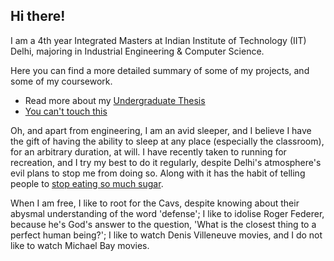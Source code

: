 ## Hi there!

I am a 4th year Integrated Masters at Indian Institute of Technology (IIT) Delhi, majoring in Industrial Engineering & Computer Science. 

Here you can find a more detailed summary of some of my projects, and some of my coursework.

- Read more about my [Undergraduate Thesis](undergrad_thesis/index2.md)
- [You can't touch this](index_wsms.html)

Oh, and apart from engineering, I am an avid sleeper, and I believe I have the gift of having the ability to sleep at any place (especially the classroom), for an arbitrary duration, at will. I have recently taken to running for recreation, and I try my best to do it regularly, despite Delhi's atmosphere's evil plans to stop me from doing so. Along with it has the habit of telling people to [stop eating so much sugar](http://www.nytimes.com/2011/04/17/magazine/mag-17Sugar-t.html). 

When I am free, I like to root for the Cavs, despite knowing about their abysmal understanding of the word 'defense'; I like to idolise Roger Federer, because he's God's answer to the question, 'What is the closest thing to a perfect human being?'; I like to watch Denis Villeneuve movies, and I do not like to watch Michael Bay movies.
